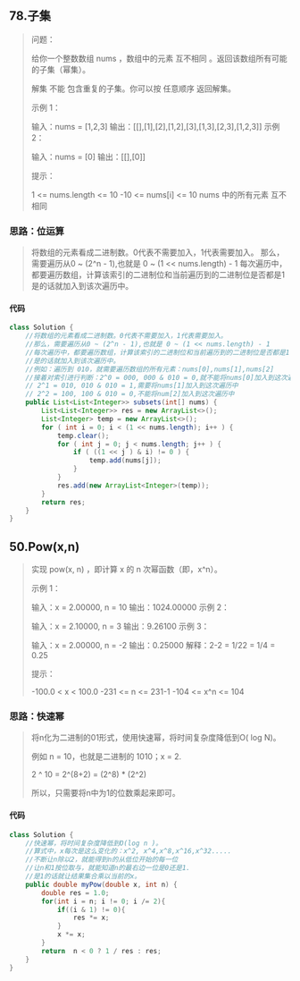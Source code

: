 

## 78.子集

>
>
>问题：
>
>给你一个整数数组 nums ，数组中的元素 互不相同 。返回该数组所有可能的子集（幂集）。
>
>解集 不能 包含重复的子集。你可以按 任意顺序 返回解集。
>
> 
>
>示例 1：
>
>输入：nums = [1,2,3]
>输出：[[],[1],[2],[1,2],[3],[1,3],[2,3],[1,2,3]]
>示例 2：
>
>输入：nums = [0]
>输出：[[],[0]]
>
>
>提示：
>
>1 <= nums.length <= 10
>-10 <= nums[i] <= 10
>nums 中的所有元素 互不相同

### 思路：位运算

>将数组的元素看成二进制数。0代表不需要加入，1代表需要加入。
>那么，需要遍历从0 ~ (2^n - 1),也就是 0 ~ (1 << nums.length) - 1
>每次遍历中，都要遍历数组，计算该索引的二进制位和当前遍历到的二进制位是否都是1
>是的话就加入到该次遍历中。

#### 代码

```java
class Solution {
    //将数组的元素看成二进制数。0代表不需要加入，1代表需要加入。
    //那么，需要遍历从0 ~ (2^n - 1),也就是 0 ~ (1 << nums.length) - 1
    //每次遍历中，都要遍历数组，计算该索引的二进制位和当前遍历到的二进制位是否都是1
    //是的话就加入到该次遍历中。
    //例如：遍历到 010，就需要遍历数组的所有元素：nums[0],nums[1],nums[2]
    //接着对索引进行判断：2^0 = 000, 000 & 010 = 0,就不能将nums[0]加入到这次遍历中
    // 2^1 = 010, 010 & 010 = 1,需要将nums[1]加入到这次遍历中
    // 2^2 = 100, 100 & 010 = 0,不能将num[2]加入到这次遍历中
    public List<List<Integer>> subsets(int[] nums) {
        List<List<Integer>> res = new ArrayList<>();
        List<Integer> temp = new ArrayList<>();
        for ( int i = 0; i < (1 << nums.length); i++ ) {
            temp.clear();
            for ( int j = 0; j < nums.length; j++ ) {
                if ( ((1 << j ) & i) != 0 ) {
                    temp.add(nums[j]);
                }
            }
            res.add(new ArrayList<Integer>(temp));
        }
        return res;
    }
}
```

## 50.Pow(x,n)

>
>
>实现 pow(x, n) ，即计算 x 的 n 次幂函数（即，x^n）。
>
>示例 1：
>
>输入：x = 2.00000, n = 10
>输出：1024.00000
>示例 2：
>
>输入：x = 2.10000, n = 3
>输出：9.26100
>示例 3：
>
>输入：x = 2.00000, n = -2
>输出：0.25000
>解释：2-2 = 1/22 = 1/4 = 0.25
>
>
>提示：
>
>-100.0 < x < 100.0
>-231 <= n <= 231-1
>-104 <= x^n <= 104

### 思路：快速幂

>
>
>将n化为二进制的01形式，使用快速幂，将时间复杂度降低到O( log N)。
>
>例如 n = 10，也就是二进制的 1010；x = 2.
>
>2 ^ 10 = 2^(8+2) = (2^8) * (2^2)
>
>所以，只需要将n中为1的位数乘起来即可。

#### 代码

```java
class Solution {
    //快速幂，将时间复杂度降低到O(log n )。
    //算式中，x每次是这么变化的：x^2, x^4,x^8,x^16,x^32.....
    //不断让n除以2，就能得到n的从低位开始的每一位
    //让n和1按位取与，就能知道n的最右边一位是0还是1.
    //是1的话就让结果集合乘以当前的x。
    public double myPow(double x, int n) {
        double res = 1.0;
        for(int i = n; i != 0; i /= 2){
            if((i & 1) != 0){
                res *= x;
            }
            x *= x;
        }
        return  n < 0 ? 1 / res : res;
    }
}
```

